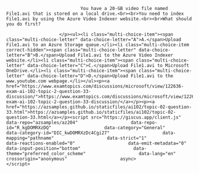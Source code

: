 <p class="card-text">
							
								You have a 20-GB video file named File1.avi that is stored on a local drive.<br><br>You need to index File1.avi by using the Azure Video Indexer website.<br><br>What should you do first?
							
						</p><ul><li class="multi-choice-item"><span class="multi-choice-letter" data-choice-letter="A">A.</span>Upload File1.avi to an Azure Storage queue.</li><li class="multi-choice-item correct-hidden"><span class="multi-choice-letter" data-choice-letter="B">B.</span>Upload File1.avi to the Azure Video Indexer website.</li><li class="multi-choice-item"><span class="multi-choice-letter" data-choice-letter="C">C.</span>Upload File1.avi to Microsoft OneDrive.</li><li class="multi-choice-item"><span class="multi-choice-letter" data-choice-letter="D">D.</span>Upload File1.avi to the www.youtube.com webpage.</li></ul><p><a href="https://www.examtopics.com/discussions/microsoft/view/122636-exam-ai-102-topic-2-question-33-discussion/">https://www.examtopics.com/discussions/microsoft/view/122636-exam-ai-102-topic-2-question-33-discussion/</a></p><p><a href="https://azsamples.github.io/staticfiles/ai102/topic-02-question-33.html">https://azsamples.github.io/staticfiles/ai102/topic-02-question-33.html</a></p><script src="https://giscus.app/client.js"                    data-repo="azsamples/az204"                    data-repo-id="R_kgDOMRXzDQ"                    data-category="General"                    data-category-id="DIC_kwDOMRXzDc4Cgi27"                    data-mapping="pathname"                    data-strict="1"                    data-reactions-enabled="0"                    data-emit-metadata="0"                    data-input-position="bottom"                    data-theme="preferred_color_scheme"                    data-lang="en"                    crossorigin="anonymous"                    async>                    </script>